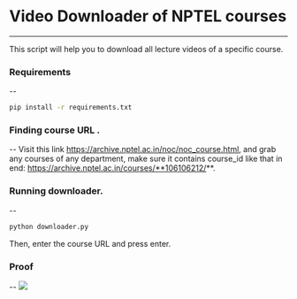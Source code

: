 # Video Downloader of NPTEL courses 
--- 
This script will help you to download all lecture videos of a specific course.

### Requirements 
-- 
```bash
pip install -r requirements.txt
```
### Finding course URL .
-- 
Visit this link https://archive.nptel.ac.in/noc/noc_course.html, and grab any courses of any department, make sure it contains course_id like that in end: https://archive.nptel.ac.in/courses/**106106212/**.
### Running downloader. 
-- 
```python
python downloader.py
```
Then, enter the course URL and press enter.
### Proof 
-- 
![](https://i.ibb.co/59xndnM/run.png)
